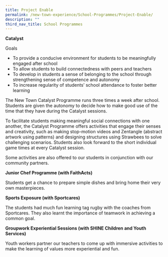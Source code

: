 ```yaml
---
title: Project Enable
permalink: /new-town-experience/School-Programmes/Project-Enable/
description: ""
third_nav_title: School Programmes
---
```

**Catalyst**

Goals

* To provide a conducive environment for students to be meaningfully engaged after school
* To allow students to build connectedness with peers and teachers
* To develop in students a sense of belonging to the school through strengthening sense of competence and autonomy
* To increase regularity of students’ school attendance to foster better learning

The New Town Catalyst Programme runs three times a week after school. Students are given the autonomy to decide how to make good use of the time that they have during the Catalyst sessions.

To facilitate students making meaningful social connections with one another, the Catalyst Programme offers activities that engage their senses and creativity, such as making stop-motion videos and Zentangle (abstract artwork using patterns) and designing structures using Strawbees to solve challenging scenarios. Students also look forward to the short individual game times at every Catalyst session.


Some activities are also offered to our students in conjunction with our community partners.

**Junior Chef Programme (with FaithActs)**

Students get a chance to prepare simple dishes and bring home their very own masterpieces. 
	
	
**Sports Exposure (with Sportcares)**

The students had much fun learning tag rugby with the coaches from Sportcares. They also learnt the importance of teamwork in achieving a common goal.

	
**Groupwork Experiential Sessions (with SHINE Children and Youth Services)**

Youth workers partner our teachers to come up with immersive activities to make the learning of values more experiential and fun.  